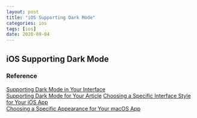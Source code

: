```yaml
---
layout: post
title: "iOS Supporting Dark Mode"
categories: ios
tags: [ios]
date: 2020-09-04
---
```


## iOS Supporting Dark Mode


### Reference
[Supporting Dark Mode in Your Interface](https://developer.apple.com/documentation/xcode/supporting_dark_mode_in_your_interface)  
[Supporting Dark Mode for Your Article](https://developer.apple.com/documentation/apple_news/apple_news_format/supporting_dark_mode_for_your_article?language=data)
[Choosing a Specific Interface Style for Your iOS App](https://developer.apple.com/documentation/xcode/supporting_dark_mode_in_your_interface/choosing_a_specific_interface_style_for_your_ios_app)  
[Choosing a Specific Appearance for Your macOS App](https://developer.apple.com/documentation/appkit/nsappearancecustomization/choosing_a_specific_appearance_for_your_macOS_app)

